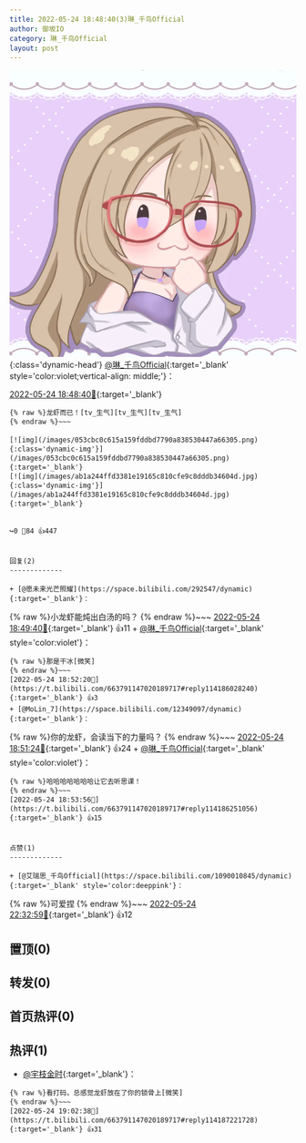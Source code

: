 ```yaml
---
title: 2022-05-24 18:48:40(3)琳_千鸟Official
author: 御坂IO
category: 琳_千鸟Official
layout: post
---
```


![img](/images/c0a88f85ebd0d056f37b114e0748e69556c8b488.jpg){:class='dynamic-head'}
[@琳_千鸟Official](https://space.bilibili.com/1620923329/dynamic){:target='_blank' style='color:violet;vertical-align: middle;'}：

[2022-05-24 18:48:40🔗](https://t.bilibili.com/663791147020189717){:target='_blank'}

~~~
{% raw %}龙虾而已！[tv_生气][tv_生气][tv_生气]
{% endraw %}~~~

[![img](/images/053cbc0c615a159fddbd7790a838530447a66305.png){:class='dynamic-img'}](/images/053cbc0c615a159fddbd7790a838530447a66305.png){:target='_blank'}
[![img](/images/ab1a244ffd3381e19165c810cfe9c8dddb34604d.jpg){:class='dynamic-img'}](/images/ab1a244ffd3381e19165c810cfe9c8dddb34604d.jpg){:target='_blank'}


↪️0 💬84 👍447


回复(2)
-------------

+ [@愿未来光芒照耀](https://space.bilibili.com/292547/dynamic){:target='_blank'}：
~~~
{% raw %}小龙虾能炖出白汤的吗？
{% endraw %}~~~
[2022-05-24 18:49:40🔗](https://t.bilibili.com/663791147020189717#reply114185591072){:target='_blank'} 👍11
    + [@琳_千鸟Official](https://space.bilibili.com/1620923329/dynamic){:target='_blank' style='color:violet'}：
~~~
{% raw %}那是干冰[微笑]
{% endraw %}~~~
[2022-05-24 18:52:20🔗](https://t.bilibili.com/663791147020189717#reply114186028240){:target='_blank'} 👍3
+ [@MoLin_7](https://space.bilibili.com/12349097/dynamic){:target='_blank'}：
~~~
{% raw %}你的龙虾，会读当下的力量吗？
{% endraw %}~~~
[2022-05-24 18:51:24🔗](https://t.bilibili.com/663791147020189717#reply114185756736){:target='_blank'} 👍24
    + [@琳_千鸟Official](https://space.bilibili.com/1620923329/dynamic){:target='_blank' style='color:violet'}：
~~~
{% raw %}哈哈哈哈哈哈哈让它去听思课！
{% endraw %}~~~
[2022-05-24 18:53:56🔗](https://t.bilibili.com/663791147020189717#reply114186251056){:target='_blank'} 👍15


点赞(1)
-------------

+ [@艾瑞思_千鸟Official](https://space.bilibili.com/1090010845/dynamic){:target='_blank' style='color:deeppink'}：
~~~
{% raw %}可爱捏
{% endraw %}~~~
[2022-05-24 22:32:59🔗](https://t.bilibili.com/663791147020189717#reply114215209376){:target='_blank'} 👍12


置顶(0)
-------------



转发(0)
-------------



首页热评(0)
-------------



热评(1)
-------------

+ [@宇枝金时](https://space.bilibili.com/1542138715/dynamic){:target='_blank'}：
~~~
{% raw %}看打码，总感觉龙虾放在了你的锁骨上[微笑]
{% endraw %}~~~
[2022-05-24 19:02:38🔗](https://t.bilibili.com/663791147020189717#reply114187221728){:target='_blank'} 👍31



